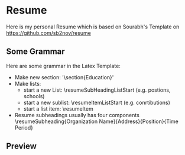 # Resume
Here is my personal Resume which is based on Sourabh's Template 
on https://github.com/sb2nov/resume

## Some Grammar
Here are some grammar in the Latex Template:
* Make new section: '\section{Education}'
* Make lists:
  * start a new List: \resumeSubHeadingListStart (e.g. postions, schools)
  * start a new sublist: \resumeItemListStart (e.g. conrtibutions)
  * start a list item: \resumeItem
* Resume subheadings usually has four components
  \resumeSubheading{Organization Name}{Address}{Position}{Time Period}

## Preview
